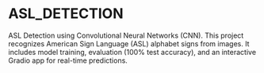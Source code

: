 # ASL_DETECTION
ASL Detection using Convolutional Neural Networks (CNN).  This project recognizes American Sign Language (ASL) alphabet signs from images.  It includes model training, evaluation (100% test accuracy), and an interactive Gradio app for real-time predictions.
